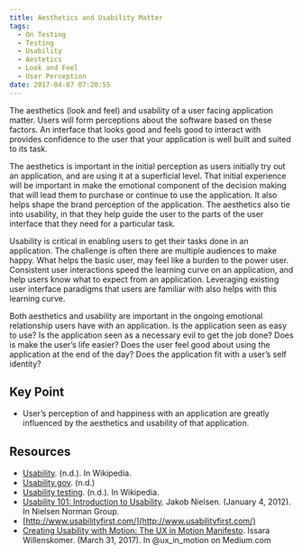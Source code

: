 ```yaml
---
title: Aesthetics and Usability Matter
tags:
  - On Testing
  - Testing
  - Usability
  - Aestetics
  - Look and Feel
  - User Perception
date: 2017-04-07 07:20:55
---
```



The aesthetics (look and feel) and usability of a user facing application matter. Users will form perceptions about the software based on these factors. <!-- more --> An interface that looks good and feels good to interact with provides confidence to the user that your application is well built and suited to its task.

The aesthetics is important in the initial perception as users initially try out an application, and are using it at a superficial level. That initial experience will be important in make the emotional component of the decision making that will lead them to purchase or continue to use the application. It also helps shape the brand perception of the application. The aesthetics also tie into usability, in that they help guide the user to the parts of the user interface that they need for a particular task. 

Usability is critical in enabling users to get their tasks done in an application. The challenge is often there are multiple audiences to make happy. What helps the basic user, may feel like a burden to the power user. Consistent user interactions speed the learning curve on an application, and help users know what to expect from an application. Leveraging existing user interface paradigms that users are familiar with also helps with this learning curve.

Both aesthetics and usability are important in the ongoing emotional relationship users have with an application. Is the application seen as easy to use? Is the application seen as a necessary evil to get the job done? Does is make the user’s life easier? Does the user feel good about using the application at the end of the day? Does the application fit with a user’s self identity?

## Key Point
* User’s perception of and happiness with an application are greatly influenced by the aesthetics and usability of that application.

## Resources
* [Usability](https://en.wikipedia.org/wiki/Usability). (n.d.). In Wikipedia.   
* [Usability.gov](https://www.usability.gov/). (n.d.)
* [Usability testing](https://en.wikipedia.org/wiki/Usability_testing). (n.d.). In Wikipedia.
* [Usability 101: Introduction to Usability](https://www.nngroup.com/articles/usability-101-introduction-to-usability/). Jakob Nielsen. (January 4, 2012). In Nielsen Norman Group.
* [http://www.usabilityfirst.com/](http://www.usabilityfirst.com/)
* [Creating Usability with Motion: The UX in Motion Manifesto](https://medium.com/@ux_in_motion/creating-usability-with-motion-the-ux-in-motion-manifesto-a87a4584ddc). Issara Willenskomer. (March 31, 2017). In @ux_in_motion on Medium.com
